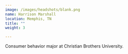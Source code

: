 ```yaml
---
image: /images/headshots/blank.png
name: Harrison Marshall
location: Memphis, TN
title: ""
weight: 3

---
```

Consumer behavior major at Christian Brothers University.

